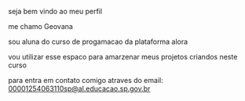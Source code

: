 seja bem vindo ao meu perfil

me chamo Geovana

sou aluna do curso de progamacao da plataforma alora

vou utilizar esse espaco para amarzenar meus projetos criandos neste curso

para entra em contato comigo atraves do email: 00001254063110sp@al.educacao.sp.gov.br

